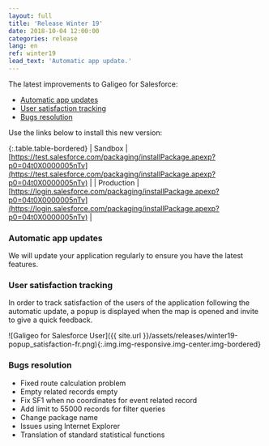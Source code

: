```yaml
---
layout: full
title: 'Release Winter 19'
date: 2018-10-04 12:00:00
categories: release
lang: en
ref: winter19
lead_text: 'Automatic app update.'
---
```


The latest improvements to Galigeo for Salesforce:

- [Automatic app updates](#automatic-app-updates)
- [User satisfaction tracking](#user-satisfaction-tracking)
- [Bugs resolution](#bugs-resolution)

Use the links below to install this new version:

{:.table.table-bordered}
| Sandbox  | [https://test.salesforce.com/packaging/installPackage.apexp?p0=04t0X0000005nTv](https://test.salesforce.com/packaging/installPackage.apexp?p0=04t0X0000005nTv) |
| Production  | [https://login.salesforce.com/packaging/installPackage.apexp?p0=04t0X0000005nTv](https://login.salesforce.com/packaging/installPackage.apexp?p0=04t0X0000005nTv) |

### Automatic app updates
We will update your application regularly to ensure you have the latest features.

### User satisfaction tracking
In order to track satisfaction of the users of the application following the automatic update, a popup is displayed when the map is opened and invite to give a quick feedback.

![Galigeo for Salesforce User]({{ site.url }}/assets/releases/winter19-popup_satisfaction-fr.png){:.img.img-responsive.img-center.img-bordered}

### Bugs resolution
- Fixed route calculation problem
- Empty related records empty
- Fix SF1 when no coordinates for event related record
- Add limit to 55000 records for filter queries
- Change package name
- Issues using Internet Explorer
- Translation of standard statistical functions
